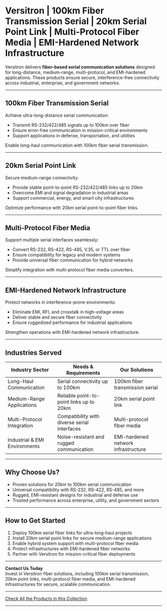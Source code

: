 # Versitron | 100km Fiber Transmission Serial | 20km Serial Point Link | Multi-Protocol Fiber Media | EMI-Hardened Network Infrastructure

Versitron delivers **fiber-based serial communication solutions** designed for long-distance, medium-range, multi-protocol, and EMI-hardened applications. These products ensure secure, interference-free connectivity across industrial, enterprise, and government networks.

---

## 100km Fiber Transmission Serial

Achieve ultra-long-distance serial communication:  

- Transmit RS-232/422/485 signals up to 100km over fiber  
- Ensure error-free communication in mission-critical environments  
- Support applications in defense, transportation, and utilities  

Enable long-haul communication with 100km fiber serial transmission.

---

## 20km Serial Point Link

Secure medium-range connectivity:  

- Provide stable point-to-point RS-232/422/485 links up to 20km  
- Overcome EMI and signal degradation in industrial areas  
- Support commercial, energy, and smart city infrastructures  

Optimize performance with 20km serial point-to-point fiber links.

---

## Multi-Protocol Fiber Media

Support multiple serial interfaces seamlessly:  

- Convert RS-232, RS-422, RS-485, V.35, or TTL over fiber  
- Ensure compatibility for legacy and modern systems  
- Provide universal fiber communication for hybrid networks  

Simplify integration with multi-protocol fiber media converters.

---

## EMI-Hardened Network Infrastructure

Protect networks in interference-prone environments:  

- Eliminate EMI, RFI, and crosstalk in high-voltage areas  
- Deliver stable and secure fiber connectivity  
- Ensure ruggedized performance for industrial applications  

Strengthen operations with EMI-hardened network infrastructure.

---

## Industries Served

| Industry Sector              | Needs & Requirements                             | Our Solutions                               |
|-------------------------------|--------------------------------------------------|--------------------------------------------|
| Long-Haul Communication       | Serial connectivity up to 100km                 | 100km fiber transmission serial            |
| Medium-Range Applications     | Reliable point-to-point links up to 20km        | 20km serial point link                      |
| Multi-Protocol Integration    | Compatibility with diverse serial interfaces    | Multi-protocol fiber media                  |
| Industrial & EMI Environments | Noise-resistant and rugged communication        | EMI-hardened network infrastructure         |

---

## Why Choose Us?

- Proven solutions for 20km to 100km serial communication  
- Universal compatibility with RS-232, RS-422, RS-485, and more  
- Rugged, EMI-resistant designs for industrial and defense use  
- Trusted performance across enterprise, utility, and government sectors  

---

## How to Get Started

1. Deploy 100km serial fiber links for ultra-long-haul projects  
2. Install 20km serial point links for secure medium-range applications  
3. Enable hybrid system support with multi-protocol fiber media  
4. Protect infrastructures with EMI-hardened fiber networks  
5. Partner with Versitron for mission-critical fiber deployments  

---

**Contact Us Today**  
Invest in Versitron fiber solutions, including 100km serial transmission, 20km point links, multi-protocol fiber media, and EMI-hardened infrastructures for secure, scalable communication.  

---

[Check All the Products in this Collection](https://www.versitron.com/collections/serial-to-fiber-converters)

---
